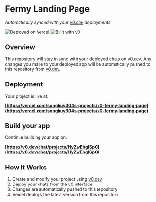 # Fermy Landing Page

*Automatically synced with your [v0.dev](https://v0.dev) deployments*

[![Deployed on Vercel](https://img.shields.io/badge/Deployed%20on-Vercel-black?style=for-the-badge&logo=vercel)](https://vercel.com/songhuy304s-projects/v0-fermy-landing-page)
[![Built with v0](https://img.shields.io/badge/Built%20with-v0.dev-black?style=for-the-badge)](https://v0.dev/chat/projects/HyZwEhgISpC)

## Overview

This repository will stay in sync with your deployed chats on [v0.dev](https://v0.dev).
Any changes you make to your deployed app will be automatically pushed to this repository from [v0.dev](https://v0.dev).

## Deployment

Your project is live at:

**[https://vercel.com/songhuy304s-projects/v0-fermy-landing-page](https://vercel.com/songhuy304s-projects/v0-fermy-landing-page)**

## Build your app

Continue building your app on:

**[https://v0.dev/chat/projects/HyZwEhgISpC](https://v0.dev/chat/projects/HyZwEhgISpC)**

## How It Works

1. Create and modify your project using [v0.dev](https://v0.dev)
2. Deploy your chats from the v0 interface
3. Changes are automatically pushed to this repository
4. Vercel deploys the latest version from this repository